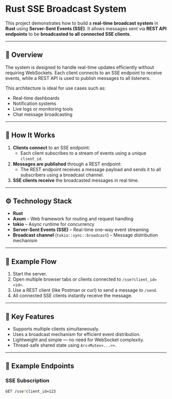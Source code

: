# Rust SSE Broadcast System

This project demonstrates how to build a **real-time broadcast system** in **Rust** using **Server-Sent Events (SSE)**.
It allows messages sent via **REST API endpoints** to be **broadcasted to all connected SSE clients**.

---

## 🚀 Overview

The system is designed to handle real-time updates efficiently without requiring WebSockets.
Each client connects to an SSE endpoint to receive events, while a REST API is used to publish messages to all listeners.

This architecture is ideal for use cases such as:
- Real-time dashboards
- Notification systems
- Live logs or monitoring tools
- Chat message broadcasting

---

## 🧩 How It Works

1. **Clients connect** to an SSE endpoint:
   - Each client subscribes to a stream of events using a unique `client_id`.
2. **Messages are published** through a REST endpoint:
   - The REST endpoint receives a message payload and sends it to all subscribers using a broadcast channel.
3. **SSE clients receive** the broadcasted messages in real time.

---

## ⚙️ Technology Stack

- **Rust**
- **Axum** – Web framework for routing and request handling
- **tokio** – Async runtime for concurrency
- **Server-Sent Events (SSE)** – Real-time one-way event streaming
- **Broadcast channel** (`tokio::sync::broadcast`) – Message distribution mechanism

---

## 📡 Example Flow

1. Start the server.
2. Open multiple browser tabs or clients connected to `/sse?client_id=<id>`.
3. Use a REST client (like Postman or curl) to send a message to `/send`.
4. All connected SSE clients instantly receive the message.

---

## 🧠 Key Features

- Supports multiple clients simultaneously.
- Uses a broadcast mechanism for efficient event distribution.
- Lightweight and simple — no need for WebSocket complexity.
- Thread-safe shared state using `Arc<Mutex<...>>`.

---

## 🧪 Example Endpoints

### SSE Subscription
```bash
GET /sse?client_id=123
